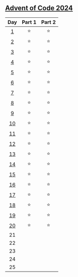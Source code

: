 ## [Advent of Code 2024](https://adventofcode.com/2024)

|Day|Part 1|Part 2|
|:-----:|:-----:|:-----:|
|[1](./Day01/Solution.py)|   ⭐   |   ⭐   |
|[2](./Day02/Solution.py)|   ⭐   |   ⭐   |
|[3](./Day03/Solution.py)|   ⭐   |   ⭐   |
|[4](./Day04/Solution.py)|   ⭐   |   ⭐   |
|[5](./Day05/Solution.py)|   ⭐   |   ⭐   |
|[6](./Day06/Solution.py)|   ⭐   |   ⭐   |
|[7](./Day07/Solution.py)|   ⭐   |   ⭐   |
|[8](./Day08/Solution.py)|   ⭐   |   ⭐   |
|[9](./Day09/Solution.py)|   ⭐   |   ⭐   |
|[10](./Day10/Solution.py)|   ⭐   |   ⭐   |
|[11](./Day11/Solution.py)|   ⭐   |   ⭐   |
|[12](./Day12/Solution.py)|   ⭐   |   ⭐   |
|[13](./Day13/Solution.py)|   ⭐   |   ⭐   |
|[14](./Day14/Solution.py)|   ⭐   |   ⭐   |
|[15](./Day15/Solution.py)|   ⭐   |   ⭐   |
|[16](./Day16/Solution.py)|   ⭐   |   ⭐   |
|[17](./Day17/Solution.py)|   ⭐   |   ⭐   |
|[18](./Day18/Solution.py)|   ⭐   |   ⭐   |
|[19](./Day19/Solution.py)|   ⭐   |   ⭐   |
|[20](./Day20/Solution.py)|   ⭐   |   ⭐   |
|21|       |       |
|22|       |       |
|23|       |       |
|24|       |       |
|25|       |       |